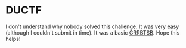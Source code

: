 # DUCTF

I don't understand why nobody solved this challenge. It was very easy (although I couldn't submit in time). It was a basic [GRRBTSB](https://www.youtube.com/watch?v=dQw4w9WgXcQ). Hope this helps!
